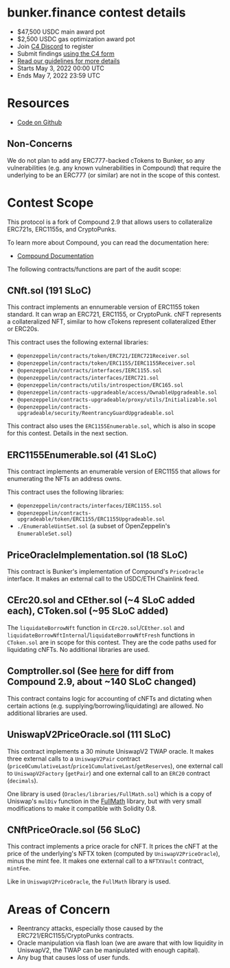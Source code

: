 # bunker.finance contest details
- $47,500 USDC main award pot
- $2,500 USDC gas optimization award pot
- Join [C4 Discord](https://discord.gg/code4rena) to register
- Submit findings [using the C4 form](https://code4rena.com/contests/2022-05-bunkerfinance-contest/submit)
- [Read our guidelines for more details](https://docs.code4rena.com/roles/wardens)
- Starts May 3, 2022 00:00 UTC
- Ends May 7, 2022 23:59 UTC

# Resources

- [Code on Github](https://github.com/bunkerfinance/bunker-protocol/tree/752126094691e7457d08fc62a6a5006df59bd2fe)

## Non-Concerns

We do not plan to add any ERC777-backed cTokens to Bunker, so any vulnerabilities (e.g. any known vulnerabilities in Compound) that require the underlying to be an ERC777 (or similar) are not in the scope of this contest.

# Contest Scope

This protocol is a fork of Compound 2.9 that allows users to collateralize ERC721s, ERC1155s, and CryptoPunks.

To learn more about Compound, you can read the documentation here:
- [Compound Documentation](https://compound.finance/docs)

The following contracts/functions are part of the audit scope:

## CNft.sol (191 SLoC)

This contract implements an ennumerable version of ERC1155 token standard. It can wrap an ERC721, ERC1155, or CryptoPunk. cNFT represents a collateralized NFT, similar to how cTokens represent collateralized Ether or ERC20s.

This contract uses the following external libraries:
- `@openzeppelin/contracts/token/ERC721/IERC721Receiver.sol`
- `@openzeppelin/contracts/token/ERC1155/IERC1155Receiver.sol`
- `@openzeppelin/contracts/interfaces/IERC1155.sol`
- `@openzeppelin/contracts/interfaces/IERC721.sol`
- `@openzeppelin/contracts/utils/introspection/ERC165.sol`
- `@openzeppelin/contracts-upgradeable/access/OwnableUpgradeable.sol`
- `@openzeppelin/contracts-upgradeable/proxy/utils/Initializable.sol`
- `@openzeppelin/contracts-upgradeable/security/ReentrancyGuardUpgradeable.sol`

This contract also uses the `ERC1155Enumerable.sol`, which is also in scope for this contest. Details in the next section.

## ERC1155Enumerable.sol (41 SLoC)

This contract implements an enumerable version of ERC1155 that allows for enumerating the NFTs an address owns.

This contract uses the following libraries:
- `@openzeppelin/contracts/interfaces/IERC1155.sol`
- `@openzeppelin/contracts-upgradeable/token/ERC1155/ERC1155Upgradeable.sol`
- `./EnumerableUintSet.sol` (a subset of OpenZeppelin's `EnumerableSet.sol`)

## PriceOracleImplementation.sol (18 SLoC)

This contract is Bunker's implementation of Compound's `PriceOracle` interface. It makes an external call to the USDC/ETH Chainlink feed.

## CErc20.sol and CEther.sol (~4 SLoC added each), CToken.sol (~95 SLoC added)

The `liquidateBorrowNft` function in `CErc20.sol`/`CEther.sol` and `liquidateBorrowNftInternal`/`liquidateBorrowNftFresh` functions in `CToken.sol` are in scope for this contest. They are the code paths used for liquidating cNFTs. No additional libraries are used.

## Comptroller.sol (See [here](https://github.com/bunkerfinance/bunker-protocol/commit/752126094691e7457d08fc62a6a5006df59bd2fe) for diff from Compound 2.9, about ~140 SLoC changed)

This contract contains logic for accounting of cNFTs and dictating when certain actions (e.g. supplying/borrowing/liquidating) are allowed. No additional libraries are used.

## UniswapV2PriceOracle.sol (111 SLoC)

This contract implements a 30 minute UniswapV2 TWAP oracle. It makes three external calls to a `UniswapV2Pair` contract (`price0CumulativeLast`/`price1CumulativeLast`/`getReserves`), one external call to `UniswapV2Factory` (`getPair`) and one external call to an `ERC20` contract (`decimals`).

One library is used (`Oracles/libraries/FullMath.sol`) which is a copy of Uniswap's `mulDiv` function in the [FullMath](https://github.com/Uniswap/v3-core/blob/main/contracts/libraries/FullMath.sol) library, but with very small modifications to make it compatible with Solidity 0.8.

## CNftPriceOracle.sol (56 SLoC)

This contract implements a price oracle for cNFT. It prices the cNFT at the price of the underlying's NFTX token (computed by `UniswapV2PriceOracle`), minus the mint fee. It makes one external call to a `NFTXVault` contract, `mintFee`.

Like in `UniswapV2PriceOracle`, the `FullMath` library is used.

# Areas of Concern

- Reentrancy attacks, especially those caused by the ERC721/ERC1155/CryptoPunks contracts.
- Oracle manipulation via flash loan (we are aware that with low liquidity in UniswapV2, the TWAP can be manipulated with enough capital).
- Any bug that causes loss of user funds.
